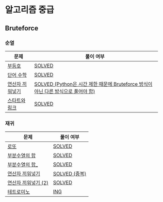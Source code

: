 # 알고리즘 중급

## Bruteforce

### 순열

|문제|풀이 여부|
|---|---|
|[부등호](https://www.acmicpc.net/problem/2529)|[SOLVED](./bruteforce/2529/answer.py)|
|[단어 수학](https://www.acmicpc.net/problem/1339)|[SOLVED](./bruteforce/1339/answer.py)|
|[연산자 끼워넣기](https://www.acmicpc.net/problem/14888)|[SOLVED (Python은 시간 제한 때문에 Bruteforce 방식이 아닌 다른 방식으로 풀어야 함)](./bruteforce/14888/answer.py)|
|[스타트와 링크](https://www.acmicpc.net/problem/14889)|[SOLVED](./bruteforce/14889/answer.py)|

### 재귀

|문제|풀이 여부|
|---|---|
|[로또](https://www.acmicpc.net/problem/6603)|[SOLVED](./bruteforce/6603/answer.py)|
|[부분수열의 합](https://www.acmicpc.net/problem/1182)|[SOLVED](./bruteforce/1182/answer.py)|
|[부분수열의 합_](https://www.acmicpc.net/problem/14225)|[SOLVED](./bruteforce/14225/answer.py)|
|[연산자 끼워넣기](https://www.acmicpc.net/problem/14888)|[SOLVED (중복)](./bruteforce/14888/answer.py)|
|[연산자 끼워넣기 (2)](https://www.acmicpc.net/problem/15658)|[SOLVED](./bruteforce/15658/answer.py)|
|[테트로미노](https://www.acmicpc.net/problem/14500)|[ING](./bruteforce/14500/answer.py)|